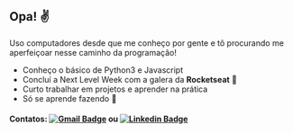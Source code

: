 ## Opa! :v:

Uso computadores desde que me conheço por gente e tô procurando me aperfeiçoar nesse caminho da programação!

- Conheço o básico de Python3 e Javascript
- Concluí a Next Level Week com a galera da **Rocketseat** :rocket:
- Curto trabalhar em projetos e aprender na prática
- Só se aprende fazendo :muscle:
#### Contatos: [![Gmail Badge](https://img.shields.io/badge/-caiocm8@gmail.com-c14438?style=flat-square&logo=Gmail&logoColor=white&link=mailto:caiocm8@gmail.com)](mailto:caiocm8@gmail.com) ou  [![Linkedin Badge](https://img.shields.io/badge/-CaioCavalcanti-blue?style=flat-square&logo=Linkedin&logoColor=white&link=https://www.linkedin.com/in/caio-cavalcanti-4092751b0/)](https://www.linkedin.com/in/caio-cavalcanti-4092751b0/) 
<!--
**CavMir/CavMir** is a ✨ _special_ ✨ repository because its `README.md` (this file) appears on your GitHub profile.

Here are some ideas to get you started:

- 🔭 I’m currently working on ...
- 🌱 I’m currently learning ...
- 👯 I’m looking to collaborate on ...
- 🤔 I’m looking for help with ...
- 💬 Ask me about ...
- 📫 How to reach me: ...
- 😄 Pronouns: ...
- ⚡ Fun fact: ...
-->
